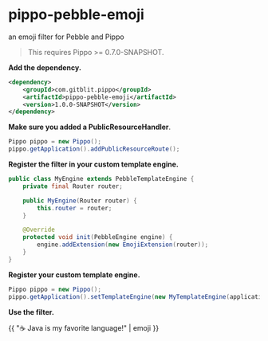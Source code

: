 # pippo-pebble-emoji
an emoji filter for Pebble and Pippo

> This requires Pippo >= 0.7.0-SNAPSHOT.

**Add the dependency.**

```xml
<dependency>
    <groupId>com.gitblit.pippo</groupId>
    <artifactId>pippo-pebble-emoji</artifactId>
    <version>1.0.0-SNAPSHOT</version>
</dependency>
```

**Make sure you added a PublicResourceHandler**. 

```java
Pippo pippo = new Pippo();
pippo.getApplication().addPublicResourceRoute();
```

**Register the filter in your custom template engine.**

```java
public class MyEngine extends PebbleTemplateEngine {
    private final Router router;

    public MyEngine(Router router) {
        this.router = router;
    }

    @Override
    protected void init(PebbleEngine engine) {
        engine.addExtension(new EmojiExtension(router));
    }
}
```

**Register your custom template engine.**

```java
Pippo pippo = new Pippo();
pippo.getApplication().setTemplateEngine(new MyTemplateEngine(application.getRouter()));
```

**Use the filter.**

   {{ ":coffee: Java is my favorite language!" | emoji }}
